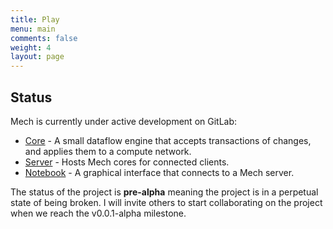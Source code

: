 ```yaml
---
title: Play
menu: main
comments: false
weight: 4
layout: page
---
```


## Status

Mech is currently under active development on GitLab:

- [Core](https://gitlab.com/mech-lang/core) - A small dataflow engine that accepts transactions of changes, and applies them to a compute network.
- [Server](https://gitlab.com/mech-lang/server) - Hosts Mech cores for connected clients. 
- [Notebook](https://gitlab.com/mech-lang/notebook) - A graphical interface that connects to a Mech server.

The status of the project is **pre-alpha** meaning the project is in a perpetual state of being broken. I will invite others to start collaborating on the project when we reach the v0.0.1-alpha milestone.